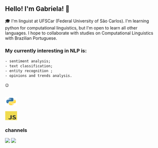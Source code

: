 ## Hello! I'm Gabriela! 👋

🎓 I'm linguist at UFSCar (Federal University of São Carlos). I'm learning python for computational linguistics, but I'm open to learn all other languages.
I hope to collaborate with studies on Computational Linguistics with Brazilian Portuguese.


### My currently interesting in NLP is:
    - sentiment analysis;
    - text classification;
    - entity recognition ;
    - opinions and trends analysis.
    
    😉


</div>   
    <div style="display: inline_block"><br>
    <img align="center" alt="Gaybs-Python" height="30" width="40" src="https://raw.githubusercontent.com/devicons/devicon/master/icons/python/python-original.svg">
    <div style="display: inline_block"><br>
    <img align="center" alt="Gaybs-javascript" height="30" width="40" src="https://raw.githubusercontent.com/devicons/devicon/master/icons/javascript/javascript-original.svg">
</div>
   
</div>

  
  
  ### channels 
  
<div> 
  <a href="https://www.linkedin.com/in/gabriela-gimenez-787047a4/" target="_blank"><img src="https://img.shields.io/badge/-LinkedIn-%230077B5?style=for-the-badge&logo=linkedin&logoColor=white" target="_blank"></a> 
  <a href = "mailto:contato@gaybsgimenez.tech"><img src="https://img.shields.io/badge/-Gmail-%23333?style=for-the-badge&logo=gmail&logoColor=white" target="_blank"></a>
    
 
</div>
  
  
